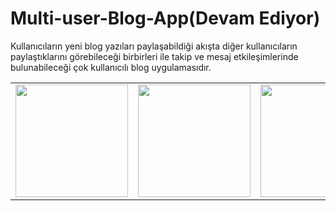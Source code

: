 # Multi-user-Blog-App(Devam Ediyor)
Kullanıcıların yeni blog yazıları paylaşabildiği akışta diğer kullanıcıların paylaştıklarını görebileceği birbirleri ile takip ve mesaj etkileşimlerinde bulunabileceği çok kullanıcılı blog uygulamasıdır.

<table border="0">


 <tr>
    <td><img src="https://user-images.githubusercontent.com/79792586/209449061-b34cf675-e19c-4fea-9328-5897baaa3d57.jpg" width="180"></td>
    <td><img src="https://user-images.githubusercontent.com/79792586/209449065-1cc3e13f-1491-4bf6-af91-ece27ca7e653.jpg" width="180"></td>
     <td><img src="https://user-images.githubusercontent.com/79792586/209449067-6b824573-a908-4c0d-bdbf-e85d1dce0e7d.jpg" width="180"></td>
       <td><img src="https://user-images.githubusercontent.com/79792586/223885524-0dfc8e75-addf-499c-bf39-989de6a34345.jpg" width="180"></td>
       <td><img src="![blog](https://user-images.githubusercontent.com/79792586/227983760-cd888880-b558-4a49-86a7-c81604f22196.jpg)" width="180"></td>
       
  
  
 




 </tr>

    

</table>
